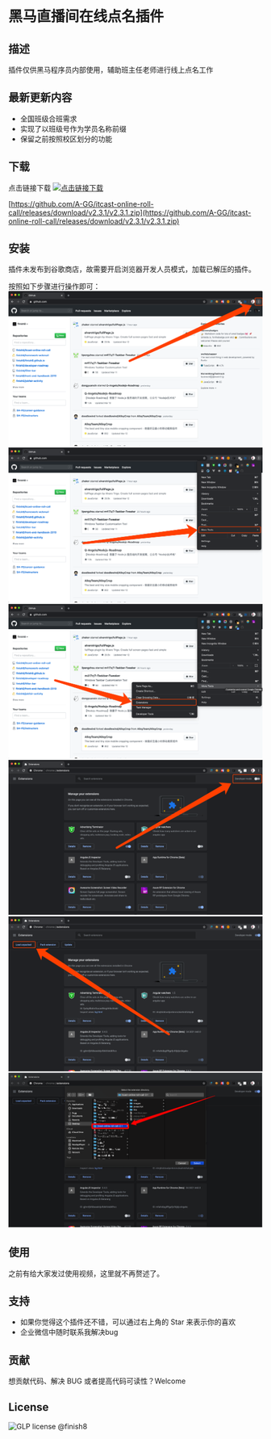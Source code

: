 # 黑马直播间在线点名插件

## 描述

插件仅供黑马程序员内部使用，辅助班主任老师进行线上点名工作

## 最新更新内容

* 全国班级合班需求
* 实现了以班级号作为学员名称前缀
* 保留之前按照校区划分的功能

## 下载

点击链接下载 [![点击链接下载](https://badgen.net/github/release/finish8/itcast-online-roll-call)](https://github.com/A-GG/itcast-online-roll-call/releases/download/v2.3.1/v2.3.1.zip)

[https://github.com/A-GG/itcast-online-roll-call/releases/download/v2.3.1/v2.3.1.zip](https://github.com/A-GG/itcast-online-roll-call/releases/download/v2.3.1/v2.3.1.zip)


## 安装

插件未发布到谷歌商店，故需要开启浏览器开发人员模式，加载已解压的插件。

按照如下步骤进行操作即可：
![1](images/step1.png)
![2](images/step2.png)
![3](images/step3.png)
![4](images/step4.png)
![5](images/step5.png)
![6](images/step6.png)

## 使用

之前有给大家发过使用视频，这里就不再赘述了。

## 支持

* 如果你觉得这个插件还不错，可以通过右上角的 Star 来表示你的喜欢
* 企业微信中随时联系我解决bug

## 贡献

想贡献代码、解决 BUG 或者提高代码可读性？Welcome


## License

![GLP license](https://badgen.net/badge/License/GLP/blue) @finish8
